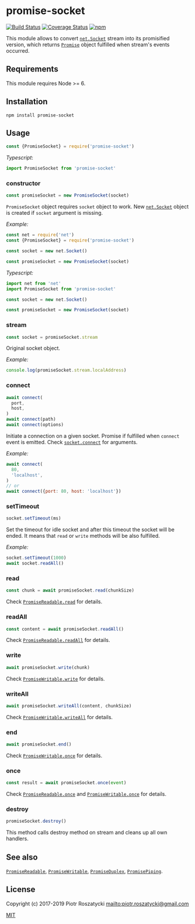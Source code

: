 # promise-socket

<!-- markdownlint-disable MD013 -->

[![Build Status](https://secure.travis-ci.org/dex4er/js-promise-socket.svg)](http://travis-ci.org/dex4er/js-promise-socket) [![Coverage Status](https://coveralls.io/repos/github/dex4er/js-promise-socket/badge.svg)](https://coveralls.io/github/dex4er/js-promise-socket) [![npm](https://img.shields.io/npm/v/promise-socket.svg)](https://www.npmjs.com/package/promise-socket)

<!-- markdownlint-enable MD013 -->

This module allows to convert
[`net.Socket`](https://nodejs.org/api/net.html#net_class_net_socket) stream into
its promisified version, which returns
[`Promise`](https://developer.mozilla.org/en-US/docs/Web/JavaScript/Reference/Global_Objects/Promise)
object fulfilled when stream's events occurred.

## Requirements

This module requires Node >= 6.

## Installation

```shell
npm install promise-socket
```

## Usage

```js
const {PromiseSocket} = require('promise-socket')
```

_Typescript_:

```js
import PromiseSocket from 'promise-socket'
```

### constructor

```js
const promiseSocket = new PromiseSocket(socket)
```

`PromiseSocket` object requires `socket` object to work. New
[`net.Socket`](https://nodejs.org/api/net.html#net_new_net_socket_options)
object is created if `socket` argument is missing.

_Example:_

```js
const net = require('net')
const {PromiseSocket} = require('promise-socket')

const socket = new net.Socket()

const promiseSocket = new PromiseSocket(socket)
```

_Typescript:_

```js
import net from 'net'
import PromiseSocket from 'promise-socket'

const socket = new net.Socket()

const promiseSocket = new PromiseSocket(socket)
```

### stream

```js
const socket = promiseSocket.stream
```

Original socket object.

_Example:_

```js
console.log(promiseSocket.stream.localAddress)
```

### connect

```js
await connect(
  port,
  host,
)
await connect(path)
await connect(options)
```

Initiate a connection on a given socket. Promise if fulfilled when `connect`
event is emitted. Check
[`socket.connect`](https://nodejs.org/api/net.html#net_socket_connect) for
arguments.

_Example:_

```js
await connect(
  80,
  'localhost',
)
// or
await connect({port: 80, host: 'localhost'})
```

### setTimeout

```js
socket.setTimeout(ms)
```

Set the timeout for idle socket and after this timeout the socket will be ended.
It means that `read` or `write` methods will be also fulfilled.

_Example:_

```js
socket.setTimeout(1000)
await socket.readAll()
```

### read

```js
const chunk = await promiseSocket.read(chunkSize)
```

Check
[`PromiseReadable.read`](https://www.npmjs.com/package/promise-readable#read)
for details.

### readAll

```js
const content = await promiseSocket.readAll()
```

Check
[`PromiseReadable.readAll`](https://www.npmjs.com/package/promise-readable#readall)
for details.

### write

```js
await promiseSocket.write(chunk)
```

Check
[`PromiseWritable.write`](https://www.npmjs.com/package/promise-writable#write)
for details.

### writeAll

```js
await promiseSocket.writeAll(content, chunkSize)
```

Check
[`PromiseWritable.writeAll`](https://www.npmjs.com/package/promise-writable#writeall)
for details.

### end

```js
await promiseSocket.end()
```

Check
[`PromiseWritable.once`](https://www.npmjs.com/package/promise-writable#end)
for details.

### once

```js
const result = await promiseSocket.once(event)
```

Check
[`PromiseReadable.once`](https://www.npmjs.com/package/promise-readable#once)
and
[`PromiseWritable.once`](https://www.npmjs.com/package/promise-writable#once)
for details.

### destroy

```js
promiseSocket.destroy()
```

This method calls destroy method on stream and cleans up all own handlers.

## See also

[`PromiseReadable`](https://www.npmjs.com/package/promise-readablee),
[`PromiseWritable`](https://www.npmjs.com/package/promise-writable),
[`PromiseDuplex`](https://www.npmjs.com/package/promise-duplex),
[`PromisePiping`](https://www.npmjs.com/package/promise-piping).

## License

Copyright (c) 2017-2019 Piotr Roszatycki <mailto:piotr.roszatycki@gmail.com>

[MIT](https://opensource.org/licenses/MIT)
